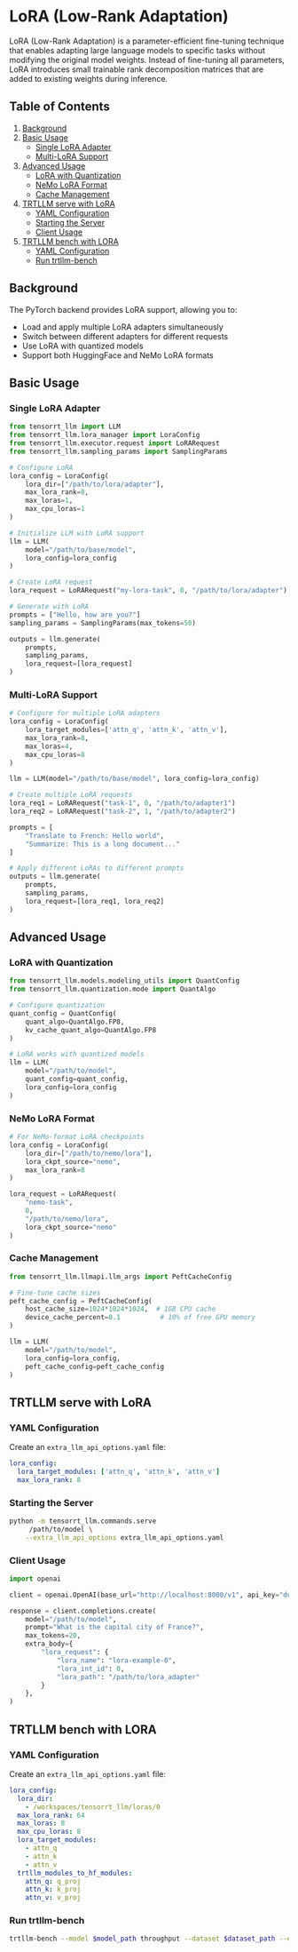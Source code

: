 # LoRA (Low-Rank Adaptation)

LoRA (Low-Rank Adaptation) is a parameter-efficient fine-tuning technique that enables adapting large language models to specific tasks without modifying the original model weights. Instead of fine-tuning all parameters, LoRA introduces small trainable rank decomposition matrices that are added to existing weights during inference.

## Table of Contents
1. [Background](#background)
2. [Basic Usage](#basic-usage)
   - [Single LoRA Adapter](#single-lora-adapter)
   - [Multi-LoRA Support](#multi-lora-support)
3. [Advanced Usage](#advanced-usage)
   - [LoRA with Quantization](#lora-with-quantization)
   - [NeMo LoRA Format](#nemo-lora-format)
   - [Cache Management](#cache-management)
4. [TRTLLM serve with LoRA](#trtllm-serve-with-lora)
   - [YAML Configuration](#yaml-configuration)
   - [Starting the Server](#starting-the-server)
   - [Client Usage](#client-usage)
5. [TRTLLM bench with LORA](#trtllm-bench-with-lora)
   - [YAML Configuration](#yaml-configuration)
   - [Run trtllm-bench](#run-trtllm-bench)

## Background

The PyTorch backend provides LoRA support, allowing you to:
- Load and apply multiple LoRA adapters simultaneously
- Switch between different adapters for different requests
- Use LoRA with quantized models
- Support both HuggingFace and NeMo LoRA formats

## Basic Usage

### Single LoRA Adapter

```python
from tensorrt_llm import LLM
from tensorrt_llm.lora_manager import LoraConfig
from tensorrt_llm.executor.request import LoRARequest
from tensorrt_llm.sampling_params import SamplingParams

# Configure LoRA
lora_config = LoraConfig(
    lora_dir=["/path/to/lora/adapter"],
    max_lora_rank=8,
    max_loras=1,
    max_cpu_loras=1
)

# Initialize LLM with LoRA support
llm = LLM(
    model="/path/to/base/model",
    lora_config=lora_config
)

# Create LoRA request
lora_request = LoRARequest("my-lora-task", 0, "/path/to/lora/adapter")

# Generate with LoRA
prompts = ["Hello, how are you?"]
sampling_params = SamplingParams(max_tokens=50)

outputs = llm.generate(
    prompts,
    sampling_params,
    lora_request=[lora_request]
)
```

### Multi-LoRA Support

```python
# Configure for multiple LoRA adapters
lora_config = LoraConfig(
    lora_target_modules=['attn_q', 'attn_k', 'attn_v'],
    max_lora_rank=8,
    max_loras=4,
    max_cpu_loras=8
)

llm = LLM(model="/path/to/base/model", lora_config=lora_config)

# Create multiple LoRA requests
lora_req1 = LoRARequest("task-1", 0, "/path/to/adapter1")
lora_req2 = LoRARequest("task-2", 1, "/path/to/adapter2")

prompts = [
    "Translate to French: Hello world",
    "Summarize: This is a long document..."
]

# Apply different LoRAs to different prompts
outputs = llm.generate(
    prompts,
    sampling_params,
    lora_request=[lora_req1, lora_req2]
)
```

## Advanced Usage

### LoRA with Quantization

```python
from tensorrt_llm.models.modeling_utils import QuantConfig
from tensorrt_llm.quantization.mode import QuantAlgo

# Configure quantization
quant_config = QuantConfig(
    quant_algo=QuantAlgo.FP8,
    kv_cache_quant_algo=QuantAlgo.FP8
)

# LoRA works with quantized models
llm = LLM(
    model="/path/to/model",
    quant_config=quant_config,
    lora_config=lora_config
)
```

### NeMo LoRA Format

```python
# For NeMo-format LoRA checkpoints
lora_config = LoraConfig(
    lora_dir=["/path/to/nemo/lora"],
    lora_ckpt_source="nemo",
    max_lora_rank=8
)

lora_request = LoRARequest(
    "nemo-task",
    0,
    "/path/to/nemo/lora",
    lora_ckpt_source="nemo"
)
```

### Cache Management

```python
from tensorrt_llm.llmapi.llm_args import PeftCacheConfig

# Fine-tune cache sizes
peft_cache_config = PeftCacheConfig(
    host_cache_size=1024*1024*1024,  # 1GB CPU cache
    device_cache_percent=0.1          # 10% of free GPU memory
)

llm = LLM(
    model="/path/to/model",
    lora_config=lora_config,
    peft_cache_config=peft_cache_config
)
```

## TRTLLM serve with LoRA

### YAML Configuration

Create an `extra_llm_api_options.yaml` file:

```yaml
lora_config:
  lora_target_modules: ['attn_q', 'attn_k', 'attn_v']
  max_lora_rank: 8
```

### Starting the Server

```bash
python -m tensorrt_llm.commands.serve
     /path/to/model \
    --extra_llm_api_options extra_llm_api_options.yaml
```

### Client Usage

```python
import openai

client = openai.OpenAI(base_url="http://localhost:8000/v1", api_key="dummy")

response = client.completions.create(
    model="/path/to/model",
    prompt="What is the capital city of France?",
    max_tokens=20,
    extra_body={
        "lora_request": {
            "lora_name": "lora-example-0",
            "lora_int_id": 0,
            "lora_path": "/path/to/lora_adapter"
        }
    },
)
```

## TRTLLM bench with LORA

### YAML Configuration

Create an `extra_llm_api_options.yaml` file:

```yaml
lora_config:
  lora_dir:
    - /workspaces/tensorrt_llm/loras/0
  max_lora_rank: 64
  max_loras: 8
  max_cpu_loras: 8
  lora_target_modules:
    - attn_q
    - attn_k
    - attn_v
  trtllm_modules_to_hf_modules:
    attn_q: q_proj
    attn_k: k_proj
    attn_v: v_proj
```

### Run trtllm-bench

```bash
trtllm-bench --model $model_path throughput --dataset $dataset_path --extra_llm_api_options extra-llm-api-options.yaml --num_requests 64 --concurrency 16
```
